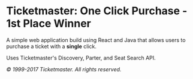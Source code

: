 # Ticketmaster: One Click Purchase - 1st Place Winner

A simple web application build using React and Java that allows users to purchase a ticket with a **single** click. 

Uses Ticketmaster's Discovery, Parter, and Seat Search API.


*© 1999-2017 Ticketmaster. All rights reserved.*
